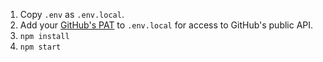 1. Copy `.env` as `.env.local`.
2. Add your [GitHub's PAT](https://docs.github.com/en/authentication/keeping-your-account-and-data-secure/creating-a-personal-access-token) to `.env.local` for access to GitHub's public API.
3. `npm install`
4. `npm start`
